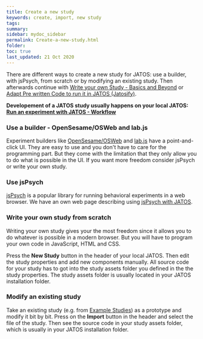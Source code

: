 ```yaml
---
title: Create a new study
keywords: create, import, new study
tags:
summary:
sidebar: mydoc_sidebar
permalink: Create-a-new-study.html
folder:
toc: true
last_updated: 21 Oct 2020
---
```


There are different ways to create a new study for JATOS: use a builder, with jsPsych, from scratch or by modifying an existing study. Then afterwards continue with [Write your own Study - Basics and Beyond](Write-your-own-Study-Basics-and-Beyond.html) or [Adapt Pre written Code to run it in JATOS (Jatosify)](Adapt-Pre-written-Code-to-run-it-in-JATOS.html).

**Developement of a JATOS study usually happens on your local JATOS: [Run an experiment with JATOS - Workflow](Run-an-experiment-with-JATOS-Workflow.html)**


### Use a builder - OpenSesame/OSWeb and lab.js

Experiment builders like [OpenSesame/OSWeb](OSWeb-and-JATOS.html) and [lab.js](labjs-and-JATOS.html) have a point-and-click UI. They are easy to use and you don't have to care for the programming part. But they come with the limitation that they only allow you to do what is possible in the UI. If you want more freedom consider jsPsych or write your own study.


### Use jsPsych

[jsPsych](http://www.jspsych.org/) is a popular library for running behavioral experiments in a web browser. We have an own web page describing using [jsPsych with JATOS](jsPsych-and-JATOS.html).


### Write your own study from scratch

Writing your own study gives your the most freedom since it allows you to do whatever is possible in a modern browser. But you will have to program your own code in JavaScript, HTML and CSS.

Press the **New Study** button in the header of your local JATOS. Then edit the study properties and add new components manually. All source code for your study has to got into the study assets folder you defined in the the study properties. The study assets folder is usually located in your JATOS installation folder.


### Modify an existing study

Take an existing study (e.g. from [Example Studies](Example-Studies.html)) as a prototype and modify it bit by bit. Press on the **Import** button in the header and select the file of the study. Then see the source code in your study assets folder, which is usually in your JATOS installation folder.


